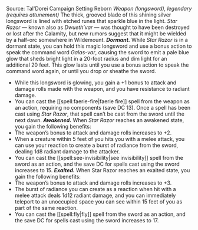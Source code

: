 Source: Tal'Dorei Campaign Setting Reborn
*Weapon (longsword), legendary (requires attunement)*
The thick, grooved blade of this shining silver longsword is lined with etched runes that sparkle blue in the light. *Star Razor* — known also as *Dwueth’var* — was thought to have been destroyed or lost after the Calamity, but new rumors suggest that it might be wielded by a half-orc somewhere in Wildemount.
***Dormant.*** While *Star Razor* is in a dormant state, you can hold this magic longsword and use a bonus action to speak the command word *Galas-var*, causing the sword to emit a pale blue glow that sheds bright light in a 20-foot radius and dim light for an additional 20 feet. This glow lasts until you use a bonus action to speak the command word again, or until you drop or sheathe the sword.
* While this longsword is glowing, you gain a +1 bonus to attack and damage rolls made with the weapon, and you have resistance to radiant damage.
* You can cast the [[spell:faerie-fire|faerie fire]] spell from the weapon as an action, requiring no components (save DC 13). Once a spell has been cast using *Star Razor*, that spell can’t be cast from the sword until the next dawn.
***Awakened.*** When *Star Razor* reaches an awakened state, you gain the following benefits:
* The weapon’s bonus to attack and damage rolls increases to +2.
* When a creature within 5 feet of you hits you with a melee attack, you can use your reaction to create a burst of radiance from the sword, dealing 1d8 radiant damage to the attacker.
* You can cast the [[spell:see-invisibility|see invisibility]] spell from the sword as an action, and the save DC for spells cast using the sword increases to 15.
***Exalted.*** When Star Razor reaches an exalted state, you gain the following benefits:
* The weapon’s bonus to attack and damage rolls increases to +3.
* The burst of radiance you can create as a reaction when hit with a melee attack deals 1d12 radiant damage, and you can immediately teleport to an unoccupied space you can see within 15 feet of you as part of the same reaction.
* You can cast the [[spell:fly|fly]] spell from the sword as an action, and the save DC for spells cast using the sword increases to 17.